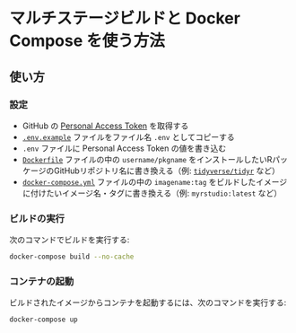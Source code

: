 マルチステージビルドと Docker Compose を使う方法
========================================================================

## 使い方

### 設定

- GitHub の [Personal Access Token](https://help.github.com/ja/github/authenticating-to-github/creating-a-personal-access-token-for-the-command-line) を取得する
- [`.env.example`](./.env.example) ファイルをファイル名 `.env` としてコピーする
- `.env` ファイルに Personal Access Token の値を書き込む
- [`Dockerfile`](./Dockerfile) ファイルの中の `username/pkgname` をインストールしたいRパッケージのGitHubリポジトリ名に書き換える（例: [`tidyverse/tidyr`](https://github.com/tidyverse/tidyr) など）
- [`docker-compose.yml`](./docker-compose.yml) ファイルの中の `imagename:tag` をビルドしたイメージに付けたいイメージ名・タグに書き換える（例: `myrstudio:latest` など）

### ビルドの実行

次のコマンドでビルドを実行する:

```sh
docker-compose build --no-cache
```

### コンテナの起動

ビルドされたイメージからコンテナを起動するには、次のコマンドを実行する:

```sh
docker-compose up
```
